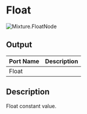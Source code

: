 # Float
![Mixture.FloatNode](../../images/Mixture.FloatNode.png)

## Output
Port Name | Description
--- | ---
Float | 

## Description
Float constant value.

